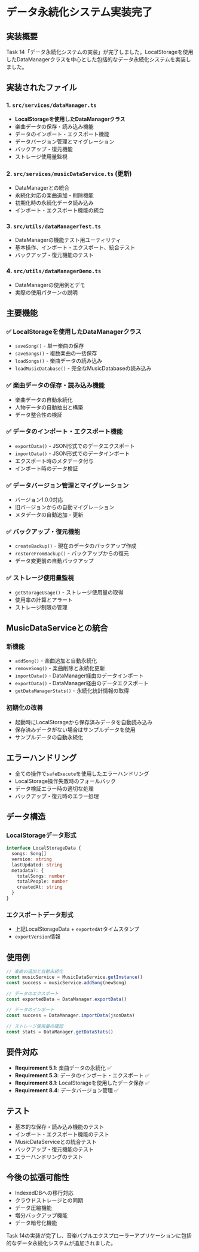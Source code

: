 # データ永続化システム実装完了

## 実装概要

Task 14「データ永続化システムの実装」が完了しました。LocalStorageを使用したDataManagerクラスを中心とした包括的なデータ永続化システムを実装しました。

## 実装されたファイル

### 1. `src/services/dataManager.ts`
- **LocalStorageを使用したDataManagerクラス**
- 楽曲データの保存・読み込み機能
- データのインポート・エクスポート機能
- データバージョン管理とマイグレーション
- バックアップ・復元機能
- ストレージ使用量監視

### 2. `src/services/musicDataService.ts` (更新)
- DataManagerとの統合
- 永続化対応の楽曲追加・削除機能
- 初期化時の永続化データ読み込み
- インポート・エクスポート機能の統合

### 3. `src/utils/dataManagerTest.ts`
- DataManagerの機能テスト用ユーティリティ
- 基本操作、インポート・エクスポート、統合テスト
- バックアップ・復元機能のテスト

### 4. `src/utils/dataManagerDemo.ts`
- DataManagerの使用例とデモ
- 実際の使用パターンの説明

## 主要機能

### ✅ LocalStorageを使用したDataManagerクラス
- `saveSong()` - 単一楽曲の保存
- `saveSongs()` - 複数楽曲の一括保存
- `loadSongs()` - 楽曲データの読み込み
- `loadMusicDatabase()` - 完全なMusicDatabaseの読み込み

### ✅ 楽曲データの保存・読み込み機能
- 楽曲データの自動永続化
- 人物データの自動抽出と構築
- データ整合性の検証

### ✅ データのインポート・エクスポート機能
- `exportData()` - JSON形式でのデータエクスポート
- `importData()` - JSON形式でのデータインポート
- エクスポート時のメタデータ付与
- インポート時のデータ検証

### ✅ データバージョン管理とマイグレーション
- バージョン1.0.0対応
- 旧バージョンからの自動マイグレーション
- メタデータの自動追加・更新

### ✅ バックアップ・復元機能
- `createBackup()` - 現在のデータのバックアップ作成
- `restoreFromBackup()` - バックアップからの復元
- データ変更前の自動バックアップ

### ✅ ストレージ使用量監視
- `getStorageUsage()` - ストレージ使用量の取得
- 使用率の計算とアラート
- ストレージ制限の管理

## MusicDataServiceとの統合

### 新機能
- `addSong()` - 楽曲追加と自動永続化
- `removeSong()` - 楽曲削除と永続化更新
- `importData()` - DataManager経由のデータインポート
- `exportData()` - DataManager経由のデータエクスポート
- `getDataManagerStats()` - 永続化統計情報の取得

### 初期化の改善
- 起動時にLocalStorageから保存済みデータを自動読み込み
- 保存済みデータがない場合はサンプルデータを使用
- サンプルデータの自動永続化

## エラーハンドリング

- 全ての操作で`safeExecute`を使用したエラーハンドリング
- LocalStorage操作失敗時のフォールバック
- データ検証エラー時の適切な処理
- バックアップ・復元時のエラー処理

## データ構造

### LocalStorageデータ形式
```typescript
interface LocalStorageData {
  songs: Song[]
  version: string
  lastUpdated: string
  metadata?: {
    totalSongs: number
    totalPeople: number
    createdAt: string
  }
}
```

### エクスポートデータ形式
- 上記LocalStorageData + `exportedAt`タイムスタンプ
- `exportVersion`情報

## 使用例

```typescript
// 楽曲の追加と自動永続化
const musicService = MusicDataService.getInstance()
const success = musicService.addSong(newSong)

// データのエクスポート
const exportedData = DataManager.exportData()

// データのインポート
const success = DataManager.importData(jsonData)

// ストレージ使用量の確認
const stats = DataManager.getDataStats()
```

## 要件対応

- **Requirement 5.1**: 楽曲データの永続化 ✅
- **Requirement 5.3**: データのインポート・エクスポート ✅
- **Requirement 8.1**: LocalStorageを使用したデータ保存 ✅
- **Requirement 8.4**: データバージョン管理 ✅

## テスト

- 基本的な保存・読み込み機能のテスト
- インポート・エクスポート機能のテスト
- MusicDataServiceとの統合テスト
- バックアップ・復元機能のテスト
- エラーハンドリングのテスト

## 今後の拡張可能性

- IndexedDBへの移行対応
- クラウドストレージとの同期
- データ圧縮機能
- 増分バックアップ機能
- データ暗号化機能

Task 14の実装が完了し、音楽バブルエクスプローラーアプリケーションに包括的なデータ永続化システムが追加されました。